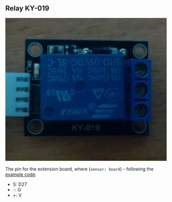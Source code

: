 ## Relay KY-019

![ky036](images/ky019.jpg)

The pin for the extension board, where (`sensor: board`) - following the [example code](relay.py):
* S:	D27
* -:	G
* +:	V
